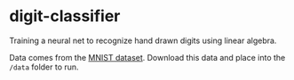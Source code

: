 # digit-classifier

Training a neural net to recognize hand drawn digits using linear algebra.

Data comes from the [MNIST dataset](https://www.kaggle.com/datasets/hojjatk/mnist-dataset). Download this data and place into the `/data` folder to run.
